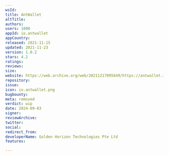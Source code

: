 ```yaml
---
wsId: 
title: AntWallet
altTitle: 
authors: 
users: 1000
appId: io.antwallet
appCountry: 
released: 2021-11-15
updated: 2021-11-23
version: 1.0.2
stars: 4.2
ratings: 
reviews: 
size: 
website: https://web.archive.org/web/20211217095649/https://antwallet.io/
repository: 
issue: 
icon: io.antwallet.png
bugbounty: 
meta: removed
verdict: wip
date: 2024-09-03
signer: 
reviewArchive: 
twitter: 
social: 
redirect_from: 
developerName: Golden Horizon Technologies Pte Ltd
features: 

---
```


